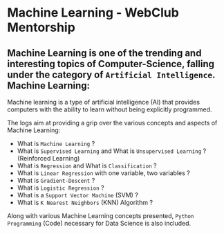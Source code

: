 # Machine Learning - WebClub Mentorship

Machine Learning is one of the trending and interesting topics of Computer-Science, falling under the category of `Artificial Intelligence`.
Machine Learning:
- 
Machine learning is a type of artificial intelligence (AI) that provides computers with the ability to learn without being explicitly programmed.

The logs aim at providing a grip over the various concepts and aspects of Machine Learning:
- What is `Machine Learning` ?
- What is `Supervised Learning` and What is `Unsupervised Learning` ? (Reinforced Learning)
- What is `Regression` and What is `Classification` ?
- What is `Linear Regression` with one variable, two variables ?
- What is `Gradient-Descent` ?
- What is `Logistic Regression` ?
- What is a `Support Vector Machine` (SVM) ?
- What is  `K Nearest Neighbors` (KNN) Algorithm ?

Along with various Machine Learning concepts presented, `Python Programming` (Code) necessary for Data Science is also included.
